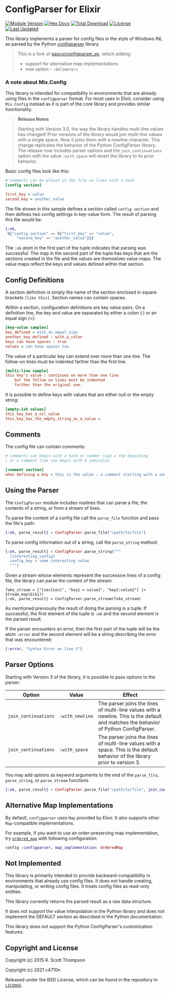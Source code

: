 # ConfigParser for Elixir

[![Module Version](https://img.shields.io/hexpm/v/configparser.svg)](https://hex.pm/packages/configparser)
[![Hex Docs](https://img.shields.io/badge/hex-docs-lightgreen.svg)](https://hexdocs.pm/configparser/)
[![Total Download](https://img.shields.io/hexpm/dt/configparser.svg)](https://hex.pm/packages/configparser)
[![License](https://img.shields.io/hexpm/l/configparser.svg)](https://github.com/c4710n/ex_configparser/blob/master/LICENSE)
[![Last Updated](https://img.shields.io/github/last-commit/c4710n/ex_configparser.svg)](https://github.com/c4710n/ex_configparser/commits/master)

This library implements a parser for config files in the style of Windows INI, as parsed by the Python [configparser](https://docs.python.org/3/library/configparser.html) library.

> This is a fork of [easco/configparser_ex](https://github.com/easco/configparser_ex), which adding:
>
> - support for alternative map implementations
> - new option - `:delimeters`

### A note about Mix.Config

This library is intended for compatibility in environments that are already
using files in the `configparser` format. For most uses in Elixir, consider
using `Mix.Config` instead as it is part of the core library and provides
similar functionality.

> **Release Notes**
>
> Starting with Version 3.0, the way the library handles multi-line values has
> changed! Prior versions of the library would join multi-line values with a
> single space. Now it joins them with a newline character. This change
> replicates the behavior of the Python ConfigParser library.
> The release now includes parser options and the `join_continuations` option
> with the value `:with_space` will revert the library to its prior behavior.

Basic config files look like this:

```ini
# Comments can be placed in the file on lines with a hash
[config section]

first_key = value
second_key = another_value
```

The file shown in this sample defines a section called `config section` and then defines two config settings in key-value form. The result of parsing this file would be:

```elixir
{:ok,
 %{"config section" => %{"first_key" => "value",
     "second_key" => "another_value"}}}
```

The `:ok` atom in the first part of the tuple indicates that parsing was successful. The map in the second part of the tuple has keys that are the sections created in the file and the values are themselves value maps. The value maps reflect the keys and values defined within that section.

## Config Definitions

A section definition is simply the name of the section enclosed in square brackets `[like this]`. Section names can contain spaces.

Within a section, configuration definitions are key value pairs. On a definition line, the key and value are separated by either a colon (:) or an equal sign (=):

```ini
[key-value samples]
key_defined = with_an_equal_sign
another_key_defined : with_a_colon
keys can have spaces : true
values = can have spaces too
```

The value of a particular key can extend over more than one line. The follow-on lines must be indented farther than the first line.

```ini
[multi-line sample]
this key's value : continues on more than one line
    but the follow on lines must be indented
    farther than the original one.
```

It is possible to define keys with values that are either null or the empty string:

```ini
[empty-ish values]
this_key_has_a_nil_value
this_key_has_the_empty_string_as_a_value =
```

## Comments

The config file can contain comments:

```ini
# comments can begin with a hash or number sign a the beginning
; or a comment line can begin with a semicolon

[comment section]
when defining a key = this is the value ; a comment starting with a semicolon
```

## Using the Parser

The `ConfigParser` module includes routines that can parse a file, the contents of a string, or from a stream of lines.

To parse the content of a config file call the `parse_file` function and pass the file's path:

```elixir
{:ok, parse_result} = ConfigParser.parse_file("/path/to/file")
```

To parse config information out of a string, call the `parse_string` method:

```elixir
{:ok, parse_result} = ConfigParser.parse_string("""
  [interesting_config]
  config_key = some interesting value
  """)
```

Given a stream whose elements represent the successive lines of a config file, the library can parse the content of the stream:

```
fake_stream = ["[section]", "key1 = value2", "key2:value2"] |> Stream.map(&(&1))
{:ok, parse_result} = ConfigParser.parse_stream(fake_stream)
```

As mentioned previously the result of doing the parsing is a tuple. If successful, the first element of the tuple is `:ok` and the second element is the parsed result.

If the parser encounters an error, then the first part of the tuple will be the atom `:error` and the second element will be a string describing the error that was encountered:

```elixir
{:error, "Syntax Error on line 3"}
```

## Parser Options

Starting with Version 3 of the library, it is possible to pass options to the parser:

| Option               | Value           | Effect                                                                                                                               |
| -------------------- | --------------- | ------------------------------------------------------------------------------------------------------------------------------------ |
| `join_continuations` | `:with_newline` | The parser joins the lines of multi-line values with a newline. This is the default and matches the behavior of Python ConfigParser. |
| `join_continuations` | `:with_space`   | The parser joins the lines of multi-line values with a space. This is the default behavior of the library prior to version 3.        |

You may add options as keyword arguments to the end of the `parse_file`, `parse_string`, or `parse_stream` functions

```elixir
{:ok, parse_result} = ConfigParser.parse_file("/path/to/file", join_continuations: :with_newline)
```

## Alternative Map Implementations

By default, `configparser` uses `Map` provided by Elixir. It also supports other `Map`-compatible implementations.

For example, if you want to use an order-preserving map implementation, try [`ordered_map`](https://github.com/jonnystorm/ordered-map-elixir) with following configuration:

```elixir
config :configparser, map_implementation: OrderedMap
```

## Not Implemented

This library is primarily intended to provide backward-compatibility in environments that already use config files. It does not handle creating, manipulating, or writing config files. It treats config files as read-only entities.

This library currently returns the parsed result as a raw data structure.

It does not support the value interpolation in the Python library and does not implement the DEFAULT section as described in the Python documentation.

This library does not support the Python ConfigParser's customization features.

## Copyright and License

Copyright (c) 2015 R. Scott Thompson

Copyright (c) 2021 c4710n

Released under the BSD License, which can be found in the repository in [`LICENSE`](https://github.com/c4710n/ex_configparser).
